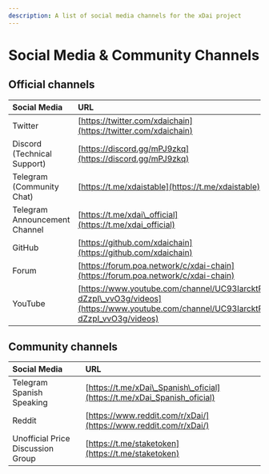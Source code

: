 ```yaml
---
description: A list of social media channels for the xDai project
---
```


# Social Media & Community Channels

## Official channels

| Social Media | URL |
| :--- | :--- |
| Twitter | [https://twitter.com/xdaichain](https://twitter.com/xdaichain) |
| Discord \(Technical Support\) | [https://discord.gg/mPJ9zkq](https://discord.gg/mPJ9zkq) |
| Telegram \(Community Chat\)  | [https://t.me/xdaistable](https://t.me/xdaistable) |
| Telegram Announcement Channel | [https://t.me/xdai\_official](https://t.me/xdai_official) |
| GitHub | [https://github.com/xdaichain](https://github.com/xdaichain) |
| Forum | [https://forum.poa.network/c/xdai-chain](https://forum.poa.network/c/xdai-chain) |
| YouTube | [https://www.youtube.com/channel/UC93IarcktP0-dZzpI\_vvO3g/videos](https://www.youtube.com/channel/UC93IarcktP0-dZzpI_vvO3g/videos) |

## Community channels

| Social Media | URL |
| :--- | :--- |
| Telegram Spanish Speaking | [https://t.me/xDai\_Spanish\_oficial](https://t.me/xDai_Spanish_oficial) |
| Reddit  | [https://www.reddit.com/r/xDai/](https://www.reddit.com/r/xDai/) |
| Unofficial Price Discussion Group | [https://t.me/staketoken](https://t.me/staketoken) |

